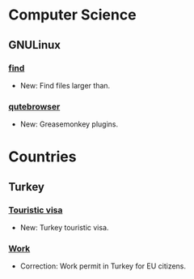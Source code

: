 # Computer Science

## GNULinux

### [find](find.md)

* New: Find files larger than.

### [qutebrowser](qutebrowser.md)

* New: Greasemonkey plugins.

# Countries

## Turkey

### [Touristic visa](touristic_visa.md)

* New: Turkey touristic visa.

### [Work](work.md)

* Correction: Work permit in Turkey for EU citizens.
